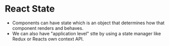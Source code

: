 # React State
- Components can have state which is an object that determines how that component renders and behaves. 
- We can also have "application level" stte by using a state manager like Redux or Reacts own context API.